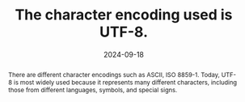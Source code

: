 ---
N: '226'
Rubrique: Structure et code
title: The character encoding used is UTF-8.
abstract: There are different character encodings such as ASCII, ISO 8859-1.  Today, UTF-8 is most widely used because it represents many different characters, including those from different languages, symbols, and special signs.
categories: ["Code and structure"]
agrege: O4226-E071
opquast: '4 226'
indiceebook: '71'
description: "Rule n° 071"
before: "070"
weight: "071"
after: "072"
actif: '1'
layout: rules
date: 2024-09-18
tags: ["", ""]
objectif: ["Ensure that all characters are encoded using the UTF-8 standard to avoid display issues", "Ensure accurate character representation"]
Meo: ["Configure production tools and databases in UTF-8 as the default character encoding", "Set the UTF-8 value to the charset attribute of the meta tag"]
Check: ["Check the source code of the HTML page of the epub: The meta tag with the charset attribute must be defined on UTF-8 and be located in the head tag of the HTML page", "Epub Check will report in case of absence or error."]
epubcheck: true
ace: false
epubcheck: 
ace: 
humancheck: true
Source: ["Opquast"]
Referentiel: [""]
Steps: ["", ""]
---